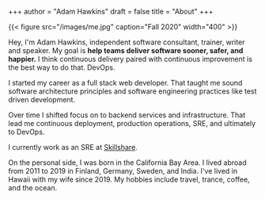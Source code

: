 +++
author = "Adam Hawkins"
draft = false
title = "About"
+++

{{< figure src="/images/me.jpg" caption="Fall 2020" width="400" >}}

Hey, I'm Adam Hawkins, independent software consultant, trainer,
writer and speaker. My goal is **help teams deliver
software sooner, safer, and happier.** I think continuous delivery
paired with continuous improvement is the best way to do that.
DevOps.

I started my career as a full stack web developer. That taught me
sound software architecture principles and software engineering
practices like test driven development.

Over time I shifted focus on to backend services and infrastructure.
That lead me continuous deployment, production operations, SRE, and
ultimately to DevOps.

I currently work as an SRE at [Skillshare](https://skillshare.com).

On the personal side, I was born in the California Bay Area. I lived
abroad from 2011 to 2019 in Finland, Germany, Sweden, and India. I've
lived in Hawaii with my wife since 2019. My hobbies include travel,
trance, coffee, and the ocean.
